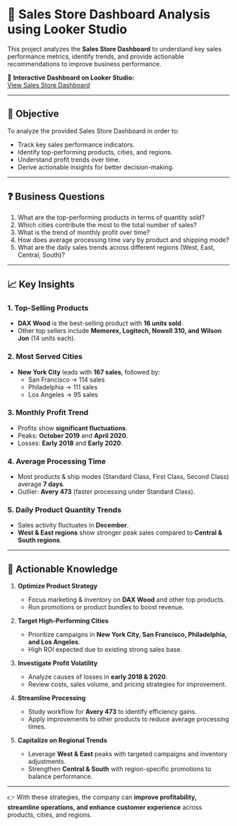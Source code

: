 # 🏬 Sales Store Dashboard Analysis using Looker Studio

This project analyzes the **Sales Store Dashboard** to understand key sales performance metrics, identify trends, and provide actionable recommendations to improve business performance.  

🔗 **Interactive Dashboard on Looker Studio:**  
[View Sales Store Dashboard](https://lookerstudio.google.com/reporting/e72085be-2e84-47e1-8a02-d13dee34c650)  

---

## 🎯 Objective  
To analyze the provided Sales Store Dashboard in order to:  
- Track key sales performance indicators.  
- Identify top-performing products, cities, and regions.  
- Understand profit trends over time.  
- Derive actionable insights for better decision-making.  

---

## ❓ Business Questions  
1. What are the top-performing products in terms of quantity sold?  
2. Which cities contribute the most to the total number of sales?  
3. What is the trend of monthly profit over time?  
4. How does average processing time vary by product and shipping mode?  
5. What are the daily sales trends across different regions (West, East, Central, South)?  

---

## 📈 Key Insights  

### 1. Top-Selling Products  
- **DAX Wood** is the best-selling product with **16 units sold**.  
- Other top sellers include **Memorex, Logitech, Newell 310, and Wilson Jon** (14 units each).  

### 2. Most Served Cities  
- **New York City** leads with **167 sales**, followed by:  
  - San Francisco → 114 sales  
  - Philadelphia → 111 sales  
  - Los Angeles → 95 sales  

### 3. Monthly Profit Trend  
- Profits show **significant fluctuations**.  
- Peaks: **October 2019** and **April 2020**.  
- Losses: **Early 2018** and **Early 2020**.  

### 4. Average Processing Time  
- Most products & ship modes (Standard Class, First Class, Second Class) average **7 days**.  
- Outlier: **Avery 473** (faster processing under Standard Class).  

### 5. Daily Product Quantity Trends  
- Sales activity fluctuates in **December**.  
- **West & East regions** show stronger peak sales compared to **Central & South regions**.  

---

## 🚀 Actionable Knowledge  

1. **Optimize Product Strategy**  
   - Focus marketing & inventory on **DAX Wood** and other top products.  
   - Run promotions or product bundles to boost revenue.  

2. **Target High-Performing Cities**  
   - Prioritize campaigns in **New York City, San Francisco, Philadelphia, and Los Angeles**.  
   - High ROI expected due to existing strong sales base.  

3. **Investigate Profit Volatility**  
   - Analyze causes of losses in **early 2018 & 2020**.  
   - Review costs, sales volume, and pricing strategies for improvement.  

4. **Streamline Processing**  
   - Study workflow for **Avery 473** to identify efficiency gains.  
   - Apply improvements to other products to reduce average processing times.  

5. **Capitalize on Regional Trends**  
   - Leverage **West & East** peaks with targeted campaigns and inventory adjustments.  
   - Strengthen **Central & South** with region-specific promotions to balance performance.  

---

👉 With these strategies, the company can **improve profitability, streamline operations, and enhance customer experience** across products, cities, and regions.  
